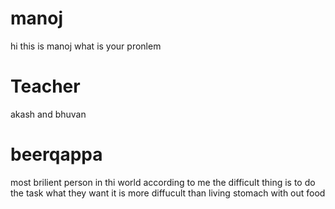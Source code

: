 # manoj
hi this is manoj what is your pronlem

# Teacher
akash and bhuvan

# beerqappa
 most brilient person in thi world
according to me  the difficult thing is to do the task what they want it is more diffucult than living stomach with out food
